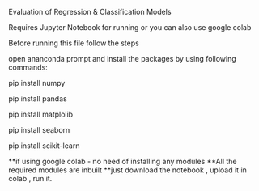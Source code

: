Evaluation of Regression & Classification Models

Requires Jupyter Notebook for running or you can also use google colab

Before running this file follow the steps

open ananconda prompt and install the packages by using following commands:

pip install numpy

pip install pandas

pip install matplolib

pip install seaborn

pip install scikit-learn

**if using google colab  - no need of installing any modules
**All the required modules are inbuilt
**just download the notebook , upload it in colab ,  run it.
